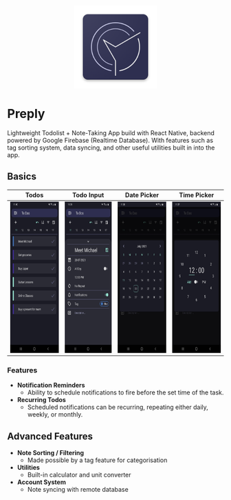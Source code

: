 <div style="text-align:center">

![icon](img/icon.png ':size=25%')

</div>

# Preply

Lightweight Todolist + Note-Taking App build with React Native, backend powered by Google Firebase (Realtime Database). With features such as tag sorting system, data syncing, and other useful utilities built in into the app.

## Basics

|                        Todos                         |                     Todo Input                      |                        Date Picker                         |                        Time Picker                         |
| :--------------------------------------------------: | :-------------------------------------------------: | :--------------------------------------------------------: | :--------------------------------------------------------: |
| <img src='./img/todos.jpg' width='162' height='351'> | <img src='./img/todo.jpg' width='162' height='351'> | <img src='./img/date_select.jpg' width='162' height='351'> | <img src='./img/time_select.jpg' width='162' height='351'> |

### Features

- **Notification Reminders**
  - Ability to schedule notifications to fire before the set time of the task.
- **Recurring Todos**
  - Scheduled notifications can be recurring, repeating either daily, weekly, or monthly.

## Advanced Features

- **Note Sorting / Filtering**
  - Made possible by a tag feature for categorisation
- **Utilities**
  - Built-in calculator and unit converter
- **Account System**
  - Note syncing with remote database
